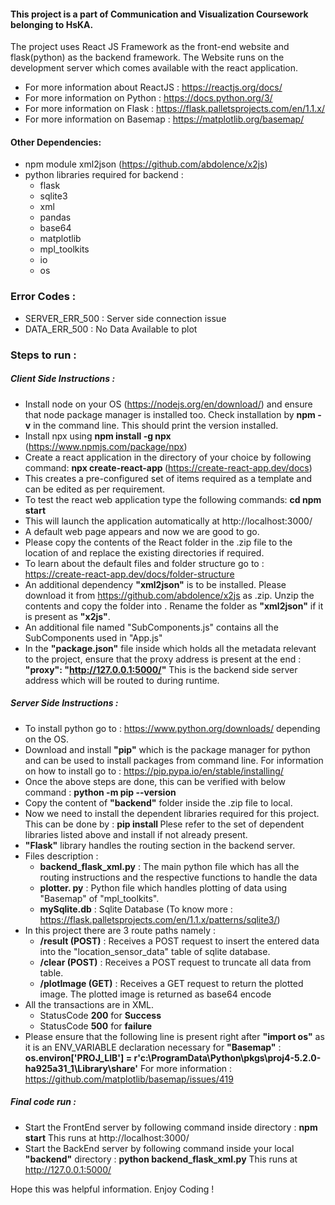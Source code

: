 #### This project is a part of Communication and Visualization Coursework belonging to HsKA.
The project uses React JS Framework as the front-end website and flask(python) as the backend framework. The Website runs on the development server which comes available with the react application.

* For more information about ReactJS : https://reactjs.org/docs/
* For more information on Python : https://docs.python.org/3/
* For more information on Flask : https://flask.palletsprojects.com/en/1.1.x/
* For more information on Basemap : https://matplotlib.org/basemap/

#### Other Dependencies:
* npm module xml2json (https://github.com/abdolence/x2js)
* python libraries required for backend :
    * flask
    * sqlite3
    * xml
    * pandas
    * base64
    * matplotlib
    * mpl_toolkits
    * io
    * os

### Error Codes :
* SERVER_ERR_500 : Server side connection issue
* DATA_ERR_500 : No Data Available to plot

### Steps to run :
##### Client Side Instructions :
* Install node on your OS (https://nodejs.org/en/download/) and ensure that node package manager is installed too.
Check installation by **npm -v** in the command line. This should print the version installed.
* Install npx using **npm install -g npx** (https://www.npmjs.com/package/npx)
* Create a react application in the directory of your choice by following command:
**npx create-react-app <name-of-app>** (https://create-react-app.dev/docs)
* This creates a pre-configured set of items required as a template and can be edited as per requirement.
* To test the react web application type the following commands:
**cd <name-of-app>**
**npm start**
* This will launch the application automatically at http://localhost:3000/
* A default web page appears and now we are good to go.
* Please copy the contents of the React folder in the .zip file to the location of **<name-of-app>** and replace the existing directories if required.
* To learn about the default files and folder structure go to : https://create-react-app.dev/docs/folder-structure
* An additional dependency **"xml2json"** is to be installed. Please download it from https://github.com/abdolence/x2js as .zip. Unzip the contents and copy the folder into <name-of-app>. Rename the folder as **"xml2json"** if it is present as **"x2js"**.
* An additional file named "SubComponents.js" contains all the SubComponents used in "App.js"
* In the **"package.json"** file inside **<name-of-app>** which holds all the metadata relevant to the project, ensure that the proxy address is present at the end :
**"proxy": "http://127.0.0.1:5000/"**
This is the backend side server address which will be routed to during runtime.

##### Server Side Instructions :
* To install python go to : https://www.python.org/downloads/ depending on the OS.
* Download and install **"pip"** which is the package manager for python and can be used to install packages from command line. For information on how to install go to : https://pip.pypa.io/en/stable/installing/
* Once the above steps are done, this can be verified with below command : 
**python -m pip --version**
* Copy the content of **"backend"** folder inside the .zip file to local.
* Now we need to install the dependent libraries required for this project. This can be done by :
**pip install <library-name>**
Plese refer to the set of dependent libraries listed above and install if not already present.
* **"Flask"** library handles the routing section in the backend server.
* Files description :
    * **backend_flask_xml.py** : The main python file which has all the routing instructions and the respective functions to handle the data
    * **plotter. py** : Python file which handles plotting of data using "Basemap" of "mpl_toolkits".
    * **mySqlite.db** : Sqlite Database (To know more : https://flask.palletsprojects.com/en/1.1.x/patterns/sqlite3/)
* In this project there are 3 route paths namely :
    * **/result (POST)** : Receives a POST request to insert the entered data into the "location_sensor_data" table of sqlite database.
    * **/clear (POST)** : Receives a POST request to truncate all data from table.
    * **/plotImage (GET)** : Receives a GET request to return the plotted image. The plotted image is returned as base64 encode
* All the transactions are in XML.
    * StatusCode **200** for **Success**
    * StatusCode **500** for **failure**
* Please ensure that the following line is present right after **"import os"** as it is an ENV_VARIABLE declaration necessary for **"Basemap"** :
**os.environ['PROJ_LIB'] = r'c:\ProgramData\Python\pkgs\proj4-5.2.0-ha925a31_1\Library\share'**
For more information : https://github.com/matplotlib/basemap/issues/419

##### Final code run :
* Start the FrontEnd server by following command inside **<name-of-app>** directory :
**npm start**
This runs at http://localhost:3000/
* Start the BackEnd server by following command inside your local **"backend"** directory :
**python backend_flask_xml.py**
This runs at http://127.0.0.1:5000/

Hope this was helpful information. Enjoy Coding !

